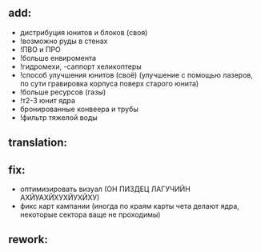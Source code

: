 ## add:
* дистрибуция юнитов и блоков (своя)
* !возможно руды в стенах
* !ПВО и ПРО
* !больше енвиромента
* !гидромехи, -саппорт хеликоптеры
* !способ улучшения юнитов (своё) (улучшение с помощью лазеров, по сути гравировка корпуса поверх старого юнита)
* !больше ресурсов (газы)
* !т2-3 юнит ядра
* бронированные конвеера и трубы
* !фильтр тяжелой воды


## translation:


## fix:
* оптимизировать визуал (ОН ПИЗДЕЦ ЛАГУЧИЙН АХЙУАХЙХУХЙУХЙХУ)
* фикс карт кампании (иногда по краям карты чета делают ядра, некоторые сектора ваще не проходимы)

## rework:
